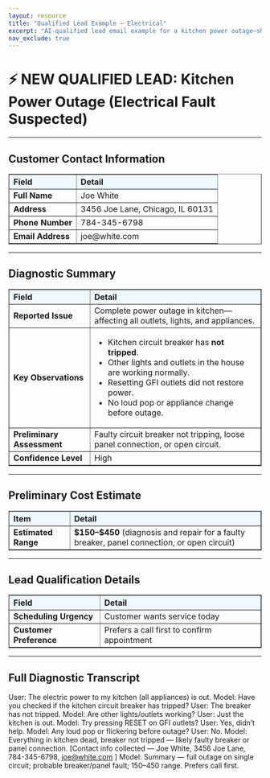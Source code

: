 ```yaml
---
layout: resource
title: "Qualified Lead Example – Electrical"
excerpt: "AI-qualified lead email example for a kitchen power outage—showing structured intake, diagnosis, and transcript."
nav_exclude: true
---
```


# ⚡ NEW QUALIFIED LEAD: Kitchen Power Outage (Electrical Fault Suspected)

---

## Customer Contact Information

<table border="1" cellpadding="8" cellspacing="0" style="border-collapse: collapse; width: 100%;">
  <tr style="background-color: #f0f8ff;">
    <th style="text-align: left;">Field</th>
    <th style="text-align: left;">Detail</th>
  </tr>
  <tr><td><strong>Full Name</strong></td><td>Joe White</td></tr>
  <tr><td><strong>Address</strong></td><td>3456 Joe Lane, Chicago, IL 60131</td></tr>
  <tr><td><strong>Phone Number</strong></td><td>784-345-6798</td></tr>
  <tr><td><strong>Email Address</strong></td><td>joe@white.com</td></tr>
</table>

---

## Diagnostic Summary

<table border="1" cellpadding="8" cellspacing="0" style="border-collapse: collapse; width: 100%;">
  <tr style="background-color: #f0f8ff;">
    <th style="text-align: left;">Field</th>
    <th style="text-align: left;">Detail</th>
  </tr>
  <tr><td><strong>Reported Issue</strong></td><td>Complete power outage in kitchen—affecting all outlets, lights, and appliances.</td></tr>
  <tr><td><strong>Key Observations</strong></td><td>
    <ul>
      <li>Kitchen circuit breaker has <strong>not tripped</strong>.</li>
      <li>Other lights and outlets in the house are working normally.</li>
      <li>Resetting GFI outlets did not restore power.</li>
      <li>No loud pop or appliance change before outage.</li>
    </ul>
  </td></tr>
  <tr><td><strong>Preliminary Assessment</strong></td><td>Faulty circuit breaker not tripping, loose panel connection, or open circuit.</td></tr>
  <tr><td><strong>Confidence Level</strong></td><td>High</td></tr>
</table>

---

## Preliminary Cost Estimate

<table border="1" cellpadding="8" cellspacing="0" style="border-collapse: collapse; width: 100%;">
  <tr style="background-color: #f0f8ff;">
    <th style="text-align: left;">Item</th>
    <th style="text-align: left;">Detail</th>
  </tr>
  <tr><td><strong>Estimated Range</strong></td><td><strong>$150–$450</strong> (diagnosis and repair for a faulty breaker, panel connection, or open circuit)</td></tr>
</table>

---

## Lead Qualification Details

<table border="1" cellpadding="8" cellspacing="0" style="border-collapse: collapse; width: 100%;">
  <tr style="background-color: #f0f8ff;">
    <th style="text-align: left;">Field</th>
    <th style="text-align: left;">Detail</th>
  </tr>
  <tr><td><strong>Scheduling Urgency</strong></td><td>Customer wants service today</td></tr>
  <tr><td><strong>Customer Preference</strong></td><td>Prefers a call first to confirm appointment</td></tr>
</table>

---

## Full Diagnostic Transcript

User: The electric power to my kitchen (all appliances) is out.
Model: Have you checked if the kitchen circuit breaker has tripped?
User: The breaker has not tripped.
Model: Are other lights/outlets working?
User: Just the kitchen is out.
Model: Try pressing RESET on GFI outlets?
User: Yes, didn’t help.
Model: Any loud pop or flickering before outage?
User: No.
Model: Everything in kitchen dead, breaker not tripped — likely faulty breaker or panel connection.
[Contact info collected — Joe White, 3456 Joe Lane, 784-345-6798, joe@white.com
]
Model: Summary — full outage on single circuit; probable breaker/panel fault; $150–$450 range. Prefers call first.
